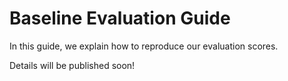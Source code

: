 # Baseline Evaluation Guide

In this guide, we explain how to reproduce our evaluation scores.

Details will be published soon!
